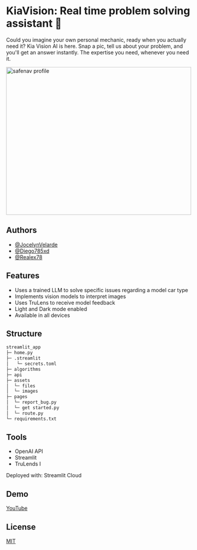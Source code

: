 
# KiaVision: Real time problem solving assistant 🤖

Could you imagine your own personal mechanic, ready when you actually need it? Kia Vision AI is here. Snap a pic, tell us about your problem, and you'll get an answer instantly. The expertise you need, whenever you need it.

<img src="https://github.com/JocelynVelarde/KiaVision/assets/70779495/4fd07f58-d259-4a6b-93d9-3383af2ffcb9" alt="safenav profile" width="500" height="400">

## Authors

- [@JocelynVelarde](https://github.com/JocelynVelarde)
- [@Diego785xd](https://github.com/Diego785xd)
- [@Realex78](https://github.com/Realex78)

## Features

- Uses a trained LLM to solve specific issues regarding a model car type
- Implements vision models to interpret images
- Uses TruLens to receive model feedback
- Light and Dark mode enabled
- Available in all devices


## Structure
```bash
streamlit_app 
├─ home.py
├─ .streamlit
│   └─ secrets.toml
├─ algorithms
├─ api
├─ assets
│  └─ files
│  └─ images
├─ pages
│  └─ report_bug.py
│  └─ get started.py
│  └─ route.py
└─ requirements.txt
```

## Tools

- OpenAI API
- Streamlit
- TruLends
I

Deployed with: Streamlit Cloud

## Demo

[YouTube](https://www.youtube.com/watch?v=21Sfghj9dFo)


## License

[MIT](https://choosealicense.com/licenses/mit/)


